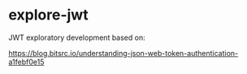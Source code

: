 # explore-jwt
JWT exploratory development based on:

 https://blog.bitsrc.io/understanding-json-web-token-authentication-a1febf0e15
